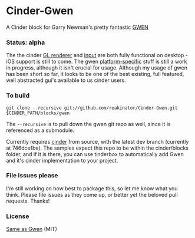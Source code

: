 Cinder-Gwen
===========
A Cinder block for Garry Newman's pretty fantastic [GWEN](https://github.com/garrynewman/GWEN)

### Status: alpha

The the cinder [GL renderer](GwenRendererGl.cpp) and [input](GwenInput.cpp) are both fully functional on desktop - iOS support is still to come.  The gwen [platform-specific](CinderGwen.cpp) stuff is still a work in progress, although it isn't crucial for usage. Although my usage of gwen has been short so far, it looks to be one of the best existing, full featured, well abstracted gui's available to us cinder users.

### To build

```
git clone --recursive git://github.com/reakinator/Cinder-Gwen.git $CINDER_PATH/blocks/gwen
```

The `--recursive` is to pull down the gwen git repo as well, since it is referenced as a submodule. 

Currently requires [cinder](https://github.com/reakinator/Cinder) from source, with the latest dev branch (currently at 746dcefbe).  The samples expect this repo to be within the cinder/blocks folder, and if it is there, you can use tinderbox to automatically add Gwen and it's cinder implementation to your project.

### File issues please

I'm still working on how best to package this, so let me know what you think.  Please file issues as they come up, or better yet the beloved pull requests. Thanks!


### License

[Same as Gwen](https://github.com/garrynewman/GWEN/blob/master/LICENSE.md) (MIT)